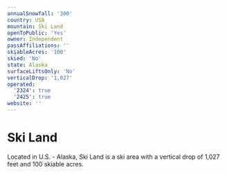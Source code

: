```yaml
---
annualSnowfall: '300'
country: USA
mountain: Ski Land
openToPublic: 'Yes'
owner: Independent
passAffiliations: ''
skiableAcres: '100'
skied: 'No'
state: Alaska
surfaceLiftsOnly: 'No'
verticalDrop: '1,027'
operated:
  '2324': true
  '2425': true
website: ''
---
```



# Ski Land

Located in U.S. - Alaska, Ski Land is a ski area with a vertical drop of 1,027 feet and 100 skiable acres.
